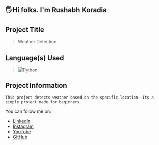 ## 🖐️Hi folks. I'm Rushabh Koradia

## Project Title ##
> Weather Detection

## Language(s) Used ##
> ![Python](https://img.shields.io/badge/Python-3776AB?style=for-the-badge&logo=python&logoColor=white)

## Project Information ##
```
This project detects weather based on the specific location. Its a simple project made for beginners.
```

<p>You can follow me on:</p>
<ul>
  <li><a href="https://www.linkedin.com/in/rushabh-koradia/">LinkedIn</a>
  <li><a href="https://www.instagram.com/fusiancode/">Instagram</a>
  <li><a href="https://youtube.com/fusiancode?sub_confirmation=1">YouTube</a>
  <li><a href="https://github.com/rushabhkoradia/">GitHub</a>
</ul>
